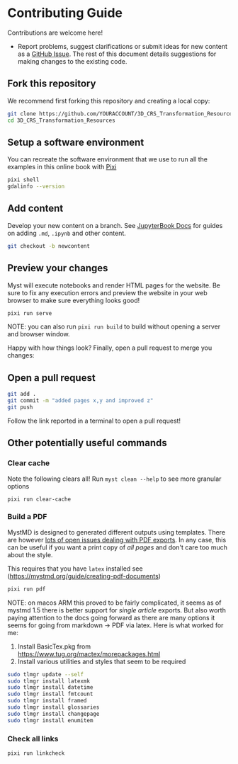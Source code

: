# Contributing Guide

Contributions are welcome here!

- Report problems, suggest clarifications or submit ideas for new content as a [GitHub Issue](https://github.com/uw-cryo/3D_CRS_Transformation_Resources/issues). The rest of this document details suggestions for making changes to the existing code.

## Fork this repository

We recommend first forking this repository and creating a local copy:

```bash
git clone https://github.com/YOURACCOUNT/3D_CRS_Transformation_Resources.git
cd 3D_CRS_Transformation_Resources
```

## Setup a software environment

You can recreate the software environment that we use to run all the examples in this online book with [Pixi](https://pixi.sh/latest/installation/)

```bash
pixi shell
gdalinfo --version
```

## Add content

Develop your new content on a branch. See [JupyterBook Docs](https://jupyterbook.org/en/stable/intro.html) for guides on adding `.md`, `.ipynb` and other content.

```bash
git checkout -b newcontent
```

## Preview your changes

Myst will execute notebooks and render HTML pages for the website. Be sure to fix any execution errors and preview the website in your web browser to make sure everything looks good!

```bash
pixi run serve
```

NOTE: you can also run `pixi run build` to build without opening a server and browser window.

Happy with how things look? Finally, open a pull request to merge you changes:

## Open a pull request

```bash
git add .
git commit -m "added pages x,y and improved z"
git push
```

Follow the link reported in a terminal to open a pull request!

##  Other potentially useful commands

### Clear cache

Note the following clears all! Run `myst clean --help` to see more granular options

```
pixi run clear-cache
```

### Build a PDF

MystMD is designed to generated different outputs using templates. There are however [lots of open issues dealing with PDF exports](https://github.com/search?q=repo%3Ajupyter-book%2Fmystmd+pdf&type=issues&p=4). In any case, this can be useful if you want a print copy of *all pages* and don't care too much about the style.

This requires that you have `latex` installed see (https://mystmd.org/guide/creating-pdf-documents)

```bash
pixi run pdf
```

NOTE: on macos ARM this proved to be fairly complicated, it seems as of mystmd 1.5 there is better support for *single article* exports. But also worth paying attention to the docs going forward as there are many options it seems for going from markdown -> PDF via latex. Here is what worked for me:

1. Install BasicTex.pkg from https://www.tug.org/mactex/morepackages.html
2. Install various utilities and styles that seem to be required

```bash
sudo tlmgr update --self
sudo tlmgr install latexmk
sudo tlmgr install datetime
sudo tlmgr install fmtcount
sudo tlmgr install framed
sudo tlmgr install glossaries
sudo tlmgr install changepage
sudo tlmgr install enumitem
```

### Check all links

```bash
pixi run linkcheck
```
